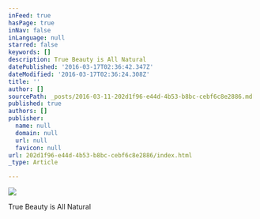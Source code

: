 ```yaml
---
inFeed: true
hasPage: true
inNav: false
inLanguage: null
starred: false
keywords: []
description: True Beauty is All Natural
datePublished: '2016-03-17T02:36:42.347Z'
dateModified: '2016-03-17T02:36:24.308Z'
title: ''
author: []
sourcePath: _posts/2016-03-11-202d1f96-e44d-4b53-b8bc-cebf6c8e2886.md
published: true
authors: []
publisher:
  name: null
  domain: null
  url: null
  favicon: null
url: 202d1f96-e44d-4b53-b8bc-cebf6c8e2886/index.html
_type: Article

---
```

![](https://the-grid-user-content.s3-us-west-2.amazonaws.com/b8469fd4-cc86-418b-81ef-787f1249e455.png)

True Beauty is All Natural